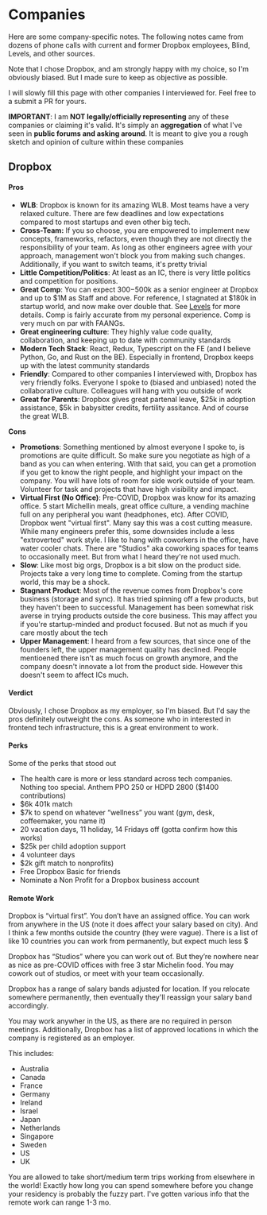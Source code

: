 # Companies

Here are some company-specific notes. The following notes came from dozens of phone calls with current and former Dropbox employees, Blind, Levels, and other sources.

Note that I chose Dropbox, and am strongly happy with my choice, so I'm obviously biased. But I made sure to keep as objective as possible.

I will slowly fill this page with other companies I interviewed for. Feel free to a submit a PR for yours.

**IMPORTANT**: I am **NOT legally/officially representing** any of these companies or claiming it's valid. It's simply an **aggregation** of what I've seen in **public forums and asking around**. It is meant to give you a rough sketch and opinion of culture within these companies

## Dropbox

#### Pros

* **WLB**: Dropbox is known for its amazing WLB. Most teams have a very relaxed culture. There are few deadlines and low expectations compared to most startups and even other big tech.&#x20;
* **Cross-Team:** If you so choose, you are empowered to implement new concepts, frameworks, refactors, even though they are not directly the responsibility of your team. As long as other engineers agree with your approach, management won't block you from making such changes. Additionally, if you want to switch teams, it's pretty trivial
* **Little Competition/Politics**: At least as an IC, there is very little politics and competition for positions.
* **Great Comp**: You can expect $300-$500k as a senior engineer at Dropbox and up to $1M as Staff and above. For reference, I stagnated at $180k in startup world, and now make over double that. See [Levels](https://www.levels.fyi/company/Dropbox/salaries/Software-Engineer/) for more details. Comp is fairly accurate from my personal experience. Comp is very much on par with FAANGs.
* **Great engineering culture**: They highly value code quality, collaboration, and keeping up to date with community standards
* **Modern Tech Stack**: React, Redux, Typescript on the FE (and I believe Python, Go, and Rust on the BE). Especially in frontend, Dropbox keeps up with the latest community standards
* **Friendly**: Compared to other companies I interviewed with, Dropbox has very friendly folks. Everyone I spoke to (biased and unbiased) noted the collaborative culture. Colleagues will hang with you outside of work
* **Great for Parents**: Dropbox gives great partenal leave, $25k in adoption assistance, $5k in babysitter credits, fertility assitance. And of course the great WLB.

**Cons**

* **Promotions**: Something mentioned by almost everyone I spoke to, is promotions are quite difficult. So make sure you negotiate as high of a band as you can when entering. With that said, you can get a promotion if you get to know the right people, and highlight your impact on the company. You will have lots of room for side work outside of your team. Volunteer for task and projects that have high visibility and impact.
* **Virtual First (No Office)**: Pre-COVID, Dropbox was know for its amazing office. 5 start Michellin meals, great office culture, a vending machine full on any peripheral you want (headphones, etc). After COVID, Dropbox went "virtual first". Many say this was a cost cutting measure. While many engineers prefer this, some downsides include a less "extroverted" work style. I like to hang with coworkers in the office, have water cooler chats. There are "Studios" aka coworking spaces for teams to occasionally meet. But from what I heard they're not used much.
* **Slow**: Like most big orgs, Dropbox is a bit slow on the product side. Projects take a very long time to complete. Coming from the startup world, this may be a shock.
* **Stagnant Product**: Most of the revenue comes from Dropbox's core business (storage and sync). It has tried spinning off a few products, but they haven't been to successful. Management has been somewhat risk averse in trying products outside the core business. This may affect you if you're startup-minded and product focused. But not as much if you care mostly about the tech
* **Upper Management**: I heard from a few sources, that since one of the founders left, the upper management quality has declined. People mentioened there isn't as much focus on growth anymore, and the company doesn't innovate a lot from the product side. However this doesn't seem to affect ICs much.

#### Verdict

Obviously, I chose Dropbox as my employer, so I'm biased. But I'd say the pros definitely outweight the cons. As someone who in interested in frontend tech infrastructure, this is a great environment to work.

#### Perks

Some of the perks that stood out

* The health care is more or less standard across tech companies. Nothing too special. Anthem PPO 250 or HDPD 2800 ($1400 contributions)
* $6k 401k match
* $7k to spend on whatever “wellness” you want (gym, desk, coffeemaker, you name it)
* 20 vacation days, 11 holiday, 14 Fridays off (gotta confirm how this works)
* $25k per child adoption support
* 4 volunteer days&#x20;
* $2k gift match to nonprofits)
* Free Dropbox Basic for friends
* Nominate a Non Profit for a Dropbox business account

#### Remote Work

Dropbox is “virtual first”. You don’t have an assigned office. You can work from anywhere in the US (note it does affect your salary based on city). And I think a few months outside the country (they were vague). There is a list of like 10 countries you can work from permanently, but expect much less $

Dropbox has “Studios” where you can work out of. But they’re nowhere near as nice as pre-COVID offices with free 3 star Michelin food. You may cowork out of studios, or meet with your team occasionally.

Dropbox has a range of salary bands adjusted for location. If you relocate somewhere permanently, then eventually they'll reassign your salary band accordingly.

You may work anywher in the US, as there are no required in person meetings. Additionally, Dropbox has a list of approved locations in which the company is registered as an employer.&#x20;

This includes:

* Australia
* Canada
* France
* Germany
* Ireland
* Israel
* Japan
* Netherlands
* Singapore
* Sweden
* US
* UK

You are allowed to take short/medium term trips working from elsewhere in the world! Exactly how long you can spend somewhere before you change your residency is probably the fuzzy part. I've gotten various info that the remote work can range 1-3 mo.

